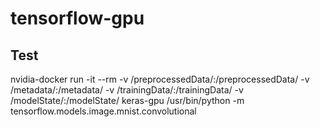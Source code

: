 # tensorflow-gpu

## Test
nvidia-docker run -it --rm -v /preprocessedData/:/preprocessedData/ -v /metadata/:/metadata/ -v /trainingData/:/trainingData/ -v /modelState/:/modelState/ keras-gpu /usr/bin/python -m tensorflow.models.image.mnist.convolutional
